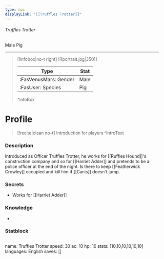 ```yaml
---
type: npc
displayLink: "[[Truffles Trotter]]"
---
```


###### Truffles Trotter
<span class="sub2">Male Pig </span>
___

> [!infobox|no-t right]
> ![[portrait.jpg|350]]
>
> | Type | Stat |
> | ---- | ---- |
> | :FasVenusMars: Gender | Male |
> | :FasUser: Species | Pig |
>^InfoBox

# Profile

> [!recite|clean no-t]
>	Introduction for players
>^IntroText

### Description
Introduced as Officer Truffles Trotter, he works for ⁠[[Ruffles Hound]]'s construction company and so for ⁠[[Harriet Adder]] and pretends to be a police officer at the end of the night. Is there to keep ⁠[[Featherwick Crowley]] occupied and kill him if ⁠[[Canis]] doesn't jump.

### Secrets
- Works for [[Harriet Adder]]

### Knowledge
- 

### Statblock
>```statblock
name: Truffles Trotter
speed: 30
ac: 10
hp: 10
stats: [10,10,10,10,10,10]
languages: English
saves: []